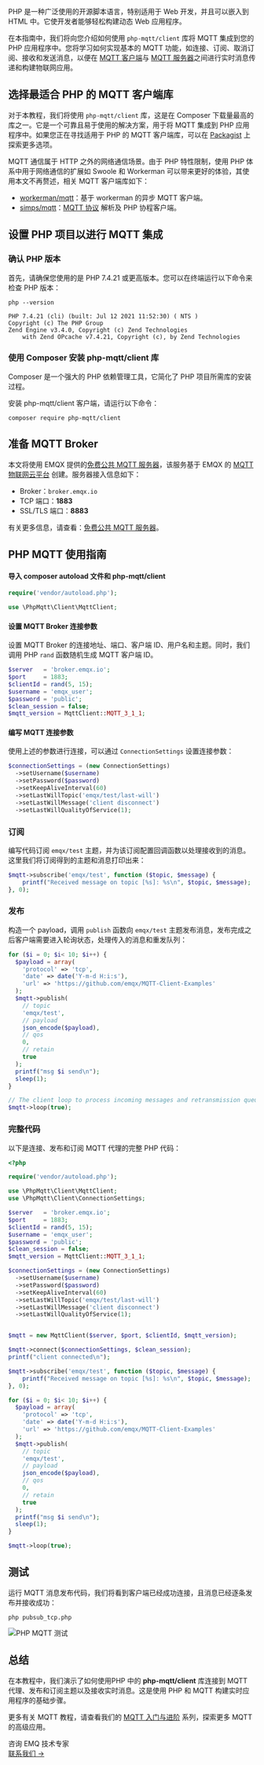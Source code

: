PHP 是一种广泛使用的开源脚本语言，特别适用于 Web 开发，并且可以嵌入到 HTML 中。它使开发者能够轻松构建动态 Web 应用程序。

在本指南中，我们将向您介绍如何使用 `php-mqtt/client` 库将 MQTT 集成到您的 PHP 应用程序中。您将学习如何实现基本的 MQTT 功能，如连接、订阅、取消订阅、接收和发送消息，以便在 [MQTT 客户端](https://www.emqx.com/zh/blog/mqtt-client-tools)与 [MQTT 服务器](https://www.emqx.com/zh/blog/the-ultimate-guide-to-mqtt-broker-comparison)之间进行实时消息传递和构建物联网应用。

## 选择最适合 PHP 的 MQTT 客户端库

对于本教程，我们将使用 `php-mqtt/client` 库，这是在 Composer 下载量最高的库之一。它是一个可靠且易于使用的解决方案，用于将 MQTT 集成到 PHP 应用程序中。如果您正在寻找适用于 PHP 的 MQTT 客户端库，可以在 [Packagist](https://packagist.org/search/?query=mqtt) 上探索更多选项。

MQTT 通信属于 HTTP 之外的网络通信场景。由于 PHP 特性限制，使用 PHP 体系中用于网络通信的扩展如 Swoole 和 Workerman 可以带来更好的体验，其使用本文不再赘述，相关 MQTT 客户端库如下：

- [workerman/mqtt](https://packagist.org/packages/workerman/mqtt)：基于 workerman 的异步 MQTT 客户端。
- [simps/mqtt](https://packagist.org/packages/simps/mqtt)：[MQTT 协议](https://www.emqx.com/zh/blog/the-easiest-guide-to-getting-started-with-mqtt) 解析及 PHP 协程客户端。

## 设置 PHP 项目以进行 MQTT 集成

### 确认 PHP 版本

首先，请确保您使用的是 PHP 7.4.21 或更高版本。您可以在终端运行以下命令来检查 PHP 版本：

```shell
php --version

PHP 7.4.21 (cli) (built: Jul 12 2021 11:52:30) ( NTS )
Copyright (c) The PHP Group
Zend Engine v3.4.0, Copyright (c) Zend Technologies
    with Zend OPcache v7.4.21, Copyright (c), by Zend Technologies
```

### 使用 Composer 安装 php-mqtt/client 库

Composer 是一个强大的 PHP 依赖管理工具，它简化了 PHP 项目所需库的安装过程。

安装 php-mqtt/client 客户端，请运行以下命令：

```shell
composer require php-mqtt/client
```

## 准备 MQTT Broker

本文将使用 EMQX 提供的[免费公共 MQTT 服务器](https://www.emqx.com/zh/mqtt/public-mqtt5-broker)，该服务基于 EMQX 的 [MQTT 物联网云平台](https://www.emqx.com/zh/cloud) 创建。服务器接入信息如下：

- Broker：`broker.emqx.io` 
- TCP 端口：**1883**
- SSL/TLS 端口：**8883**

有关更多信息，请查看：[免费公共 MQTT 服务器](https://www.emqx.com/zh/mqtt/public-mqtt5-broker)。

## PHP MQTT 使用指南

#### 导入 composer autoload 文件和 php-mqtt/client

```php
require('vendor/autoload.php');

use \PhpMqtt\Client\MqttClient;
```

#### 设置 MQTT Broker 连接参数

设置 MQTT Broker 的连接地址、端口、客户端 ID、用户名和主题。同时，我们调用 PHP `rand` 函数随机生成 MQTT 客户端 ID。

```php
$server   = 'broker.emqx.io';
$port     = 1883;
$clientId = rand(5, 15);
$username = 'emqx_user';
$password = 'public';
$clean_session = false;
$mqtt_version = MqttClient::MQTT_3_1_1;
```

#### 编写 MQTT 连接参数

使用上述的参数进行连接，可以通过 `ConnectionSettings` 设置连接参数：

```php
$connectionSettings = (new ConnectionSettings)
  ->setUsername($username)
  ->setPassword($password)
  ->setKeepAliveInterval(60)
  ->setLastWillTopic('emqx/test/last-will')
  ->setLastWillMessage('client disconnect')
  ->setLastWillQualityOfService(1);
```

### 订阅

编写代码订阅 `emqx/test` 主题，并为该订阅配置回调函数以处理接收到的消息。这里我们将订阅得到的主题和消息打印出来：

```php
$mqtt->subscribe('emqx/test', function ($topic, $message) {
    printf("Received message on topic [%s]: %s\n", $topic, $message);
}, 0);
```

### 发布

构造一个 payload，调用 `publish` 函数向 `emqx/test` 主题发布消息，发布完成之后客户端需要进入轮询状态，处理传入的消息和重发队列：

```php
for ($i = 0; $i< 10; $i++) {
  $payload = array(
    'protocol' => 'tcp',
    'date' => date('Y-m-d H:i:s'),
    'url' => 'https://github.com/emqx/MQTT-Client-Examples'
  );
  $mqtt->publish(
    // topic
    'emqx/test',
    // payload
    json_encode($payload),
    // qos
    0,
    // retain
    true
  );
  printf("msg $i send\n");
  sleep(1);
}

// The client loop to process incoming messages and retransmission queues
$mqtt->loop(true);
```

### 完整代码

以下是连接、发布和订阅 MQTT 代理的完整 PHP 代码：

```php
<?php

require('vendor/autoload.php');

use \PhpMqtt\Client\MqttClient;
use \PhpMqtt\Client\ConnectionSettings;

$server   = 'broker.emqx.io';
$port     = 1883;
$clientId = rand(5, 15);
$username = 'emqx_user';
$password = 'public';
$clean_session = false;
$mqtt_version = MqttClient::MQTT_3_1_1;

$connectionSettings = (new ConnectionSettings)
  ->setUsername($username)
  ->setPassword($password)
  ->setKeepAliveInterval(60)
  ->setLastWillTopic('emqx/test/last-will')
  ->setLastWillMessage('client disconnect')
  ->setLastWillQualityOfService(1);


$mqtt = new MqttClient($server, $port, $clientId, $mqtt_version);

$mqtt->connect($connectionSettings, $clean_session);
printf("client connected\n");

$mqtt->subscribe('emqx/test', function ($topic, $message) {
    printf("Received message on topic [%s]: %s\n", $topic, $message);
}, 0);

for ($i = 0; $i< 10; $i++) {
  $payload = array(
    'protocol' => 'tcp',
    'date' => date('Y-m-d H:i:s'),
    'url' => 'https://github.com/emqx/MQTT-Client-Examples'
  );
  $mqtt->publish(
    // topic
    'emqx/test',
    // payload
    json_encode($payload),
    // qos
    0,
    // retain
    true
  );
  printf("msg $i send\n");
  sleep(1);
}

$mqtt->loop(true);
```

## 测试

运行 MQTT 消息发布代码，我们将看到客户端已经成功连接，且消息已经逐条发布并接收成功：

```shell
php pubsub_tcp.php
```

![PHP MQTT 测试](https://assets.emqx.com/images/61618d56823886f101feaf6741a20c3f.png)

## 总结

在本教程中，我们演示了如何使用PHP 中的 **php-mqtt/client** 库连接到 MQTT 代理、发布和订阅主题以及接收实时消息。这是使用 PHP 和 MQTT 构建实时应用程序的基础步骤。

更多有关 MQTT 教程，请查看我们的 [MQTT 入门与进阶](https://www.emqx.com/zh/mqtt-guide) 系列，探索更多 MQTT 的高级应用。



<section class="promotion">
    <div>
        咨询 EMQ 技术专家
    </div>
    <a href="https://www.emqx.com/zh/contact?product=solutions" class="button is-gradient">联系我们 →</a>
</section>
